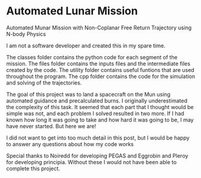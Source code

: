 # Automated Lunar Mission

Automated Munar Mission with Non-Coplanar Free Return Trajectory using N-body Physics

I am not a software developer and created this in my spare time.

The classes folder contains the python code for each segment of the mission. The files folder contains the inputs files and the intermediate files created by the code. The utility folder contains useful funtions that are used throughout the program. The cpp folder contains the code for the simulation and solving of the trajectories.

The goal of this project was to land a spacecraft on the Mun using automated guidance and precalculated burns. I originally underestimated the complexity of this task. It seemed that each part that I thought would be simple was not, and each problem I solved resulted in two more. If I had known how long it was going to take and how hard it was going to be, I may have never started. But here we are!

I did not want to get into too much detail in this post, but I would be happy to answer any questions about how my code works

Special thanks to Noiredd for developing PEGAS and Eggrobin and Pleroy for developing principia. Without these I would not have been able to complete this project.
